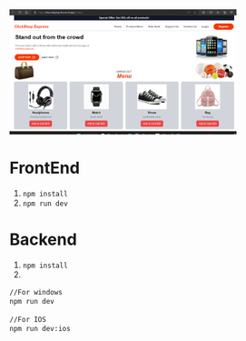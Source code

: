 <img src="img/1.png" width="400" alt="Alt Text">



# FrontEnd
1. `npm install`
2. `npm run dev`

# Backend
1. `npm install`
2.
```
//For windows
npm run dev

//For IOS
npm run dev:ios
```
